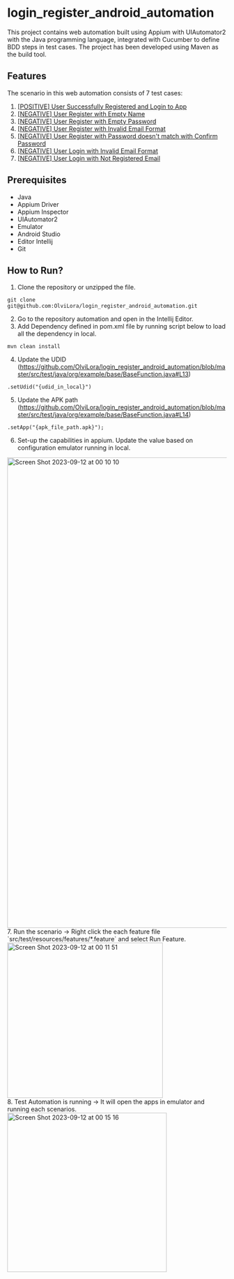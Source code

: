 # login_register_android_automation
This project contains web automation built using Appium with UIAutomator2 with the Java programming language, integrated with Cucumber to define BDD steps in test cases. The project has been developed using Maven as the build tool.

## Features
The scenario in this web automation consists of 7 test cases:
1. [[POSITIVE] User Successfully Registered and Login to App](https://github.com/OlviLora/login_register_android_automation/blob/master/src/test/resources/features/register_login_success.feature)
2. [[NEGATIVE] User Register with Empty Name](https://github.com/OlviLora/login_register_android_automation/blob/master/src/test/resources/features/register_empty_name.feature)
3. [[NEGATIVE] User Register with Empty Password](https://github.com/OlviLora/login_register_android_automation/blob/master/src/test/resources/features/register_empty_password.feature)
4. [[NEGATIVE] User Register with Invalid Email Format](https://github.com/OlviLora/login_register_android_automation/blob/master/src/test/resources/features/register_invalid_email_format.feature)
5. [[NEGATIVE] User Register with Password doesn't match with Confirm Password](https://github.com/OlviLora/login_register_android_automation/blob/master/src/test/resources/features/register_password_not_match.feature)
6. [[NEGATIVE] User Login with Invalid Email Format](https://github.com/OlviLora/login_register_android_automation/blob/master/src/test/resources/features/login_invalid_email_format.feature)
7. [[NEGATIVE] User Login with Not Registered Email](https://github.com/OlviLora/login_register_android_automation/blob/master/src/test/resources/features/login_not_register_email.feature)

## Prerequisites
- Java
- Appium Driver
- Appium Inspector
- UIAutomator2
- Emulator
- Android Studio
- Editor Intellij
- Git

## How to Run?
1. Clone the repository or unzipped the file.
```
git clone git@github.com:OlviLora/login_register_android_automation.git
```
2. Go to the repository automation and open in the Intellij Editor.
3. Add Dependency defined in pom.xml file by running script below to load all the dependency in local.
```
mvn clean install
```
4. Update the UDID (https://github.com/OlviLora/login_register_android_automation/blob/master/src/test/java/org/example/base/BaseFunction.java#L13)
```
.setUdid("{udid_in_local}")
```
5. Update the APK path (https://github.com/OlviLora/login_register_android_automation/blob/master/src/test/java/org/example/base/BaseFunction.java#L14)
```
.setApp("{apk_file_path.apk}");
```
6. Set-up the capabilities in appium. Update the value based on configuration emulator running in local.<br />
<img width="1081" alt="Screen Shot 2023-09-12 at 00 10 10" src="https://github.com/OlviLora/login_register_android_automation/assets/11285853/8b6ce5ab-bea6-4ece-ab87-9c6b2ff36a27">
7. Run the scenario → Right click the each feature file `src/test/resources/features/*.feature` and select Run Feature.<br />
<img width="357" alt="Screen Shot 2023-09-12 at 00 11 51" src="https://github.com/OlviLora/login_register_android_automation/assets/11285853/3e03377f-1171-4f5d-a0e4-7cb1c9dad219"><br />
8. Test Automation is running → It will open the apps in emulator and running each scenarios.<br />
<img width="366" alt="Screen Shot 2023-09-12 at 00 15 16" src="https://github.com/OlviLora/login_register_android_automation/assets/11285853/6b57b2b5-f4d5-453c-9085-ded79e723e9f"><br />

